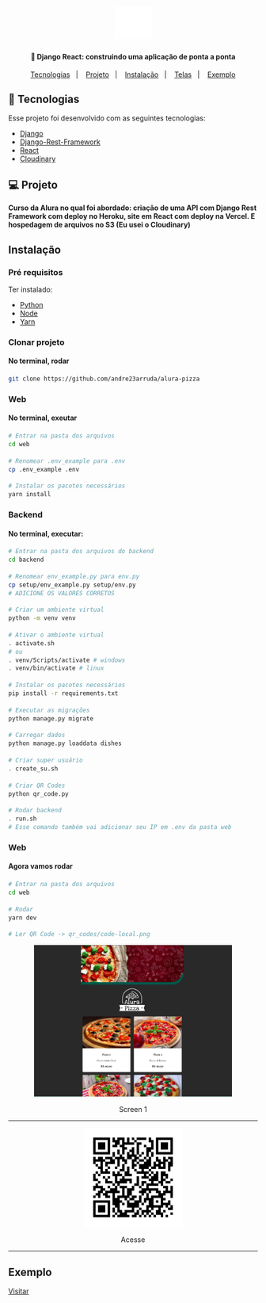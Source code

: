 <h1 align="center">
    <img alt="Alura Pizza" src=".github/logo.svg" width="75px" />
</h1>

<h4 align="center">
  🚀 Django React: construindo uma aplicação de ponta a ponta
</h4>


<p align="center">
  <a href="#-tecnologias">Tecnologias</a>&nbsp;&nbsp;&nbsp;|&nbsp;&nbsp;&nbsp;
  <a href="#-projeto">Projeto</a>&nbsp;&nbsp;&nbsp;|&nbsp;&nbsp;&nbsp;
  <a href="#instalação">Instalação</a>&nbsp;&nbsp;&nbsp;|&nbsp;&nbsp;&nbsp;
  <a href="#telas">Telas</a>&nbsp;&nbsp;&nbsp;|&nbsp;&nbsp;&nbsp;
  <a href="#exemplo">Exemplo</a>
</p>

## 🚀 Tecnologias

Esse projeto foi desenvolvido com as seguintes tecnologias:

- [Django](https://www.djangoproject.com/)
- [Django-Rest-Framework](https://www.django-rest-framework.org/)
- [React](https://reactjs.org)
- [Cloudinary](https://cloudinary.com/)

## 💻 Projeto
**Curso da Alura no qual foi abordado: criação de uma API com Django Rest Framework com deploy no Heroku, site em React com deploy na Vercel. E hospedagem de arquivos no S3 (Eu usei o Cloudinary)**

## Instalação
### Pré requisitos
Ter instalado:
- [Python](https://www.python.org/downloads/)
- [Node](https://nodejs.org/en/download/)
- [Yarn](https://classic.yarnpkg.com/en/docs/install/)


### Clonar projeto
#### No terminal, rodar
```sh
git clone https://github.com/andre23arruda/alura-pizza
```


### Web
#### No terminal, exeutar
```sh
# Entrar na pasta dos arquivos
cd web

# Renomear .env_example para .env
cp .env_example .env

# Instalar os pacotes necessários
yarn install
```

### Backend
#### No terminal, executar:
```sh
# Entrar na pasta dos arquivos do backend
cd backend

# Renomear env_example.py para env.py
cp setup/env_example.py setup/env.py
# ADICIONE OS VALORES CORRETOS

# Criar um ambiente virtual
python -m venv venv

# Ativar o ambiente virtual
. activate.sh
# ou
. venv/Scripts/activate # windows
. venv/bin/activate # linux

# Instalar os pacotes necessários
pip install -r requirements.txt

# Executar as migrações
python manage.py migrate

# Carregar dados
python manage.py loaddata dishes

# Criar super usuário
. create_su.sh

# Criar QR Codes
python qr_code.py

# Rodar backend
. run.sh
# Esse comando também vai adicionar seu IP em .env da pasta web
```


### Web
#### Agora vamos rodar
```sh
# Entrar na pasta dos arquivos
cd web

# Rodar
yarn dev

# Ler QR Code -> qr_codes/code-local.png
```


<div align="center">
    <img alt="Screen 1" title="Screen 1" src=".github/web_1.png?raw=true" width="400px" />
</div>
<p align="center">Screen 1</p>
<hr>

<div align="center">
    <img alt="Acesse" title="Acesse" src="./qr_codes/code-prod.png" width="200px" />
</div>
<p align="center">Acesse</p>
<hr>


## Exemplo
<a href="https://andrearruda-alura-pizza.vercel.app/" target="_blank">Visitar</a>

